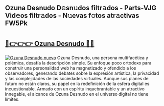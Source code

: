 ## Ozuna Desnudo D𝚎sn𝚞dos filtr𝚊dos - Parts-VJG Vid𝚎os filtr𝚊dos - N𝚞evas f𝚘tos atr𝚊ctivas FW5Pk

# <h2><a href="http://mbbdm3.tromn.icu/?c=Ozuna+Desnudo">🔗👉👉👉 Ozuna Desnudo 🔗🔗</a></h2>

[![Ozuna Desnudo nuevo](https://i.imgur.com/pEAQMta.gif)](http://mbbdm3.tromn.icu/?c=Ozuna+Desnudo)
Ozuna Desnudo, una persona multifacética y polémica, desafía la descripción simple. Su enfoque poco ortodoxo para construir una personalidad web ha magnetizado y ofendido a los observadores, generando debates sobre la expresión artística, la privacidad y las complejidades de las sociedades virtuales. Aunque sus planes de futuro no están claros, su papel en la redefinición de la esfera digital es incuestionable. Armado con un espíritu inquebrantable y un atractivo innegable, el alcance de Ozuna Desnudo en el universo digital no tiene límites.
